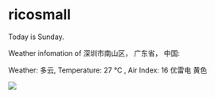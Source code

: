 # ricosmall

Today is Sunday.

Weather infomation of 深圳市南山区， 广东省， 中国: 

Weather: 多云, Temperature: 27 ℃ , Air Index: 16 优雷电 黄色

<img src="https://github-readme-stats.vercel.app/api?username=ricosmall&show_icons=true" />
